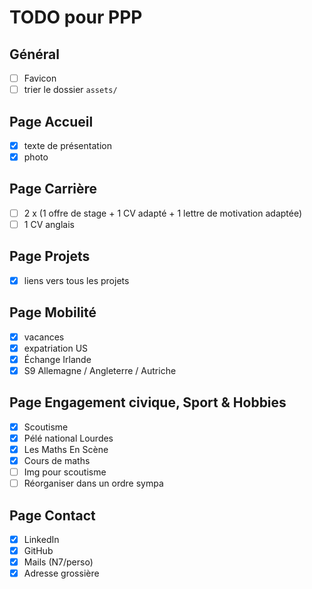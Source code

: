 # TODO pour PPP

## Général

- [ ] Favicon
- [ ] trier le dossier `assets/`

## Page Accueil

- [X] texte de présentation
- [X] photo

## Page Carrière

- [ ] 2 x (1 offre de stage + 1 CV adapté + 1 lettre de motivation adaptée)
- [ ] 1 CV anglais

## Page Projets

- [X] liens vers tous les projets

## Page Mobilité

- [X] vacances
- [X] expatriation US
- [X] Échange Irlande
- [X] S9 Allemagne / Angleterre / Autriche

## Page Engagement civique, Sport & Hobbies

- [X] Scoutisme
- [X] Pélé national Lourdes
- [X] Les Maths En Scène
- [X] Cours de maths
- [ ] Img pour scoutisme
- [ ] Réorganiser dans un ordre sympa

## Page Contact

- [X] LinkedIn
- [X] GitHub
- [X] Mails (N7/perso)
- [X] Adresse grossière
